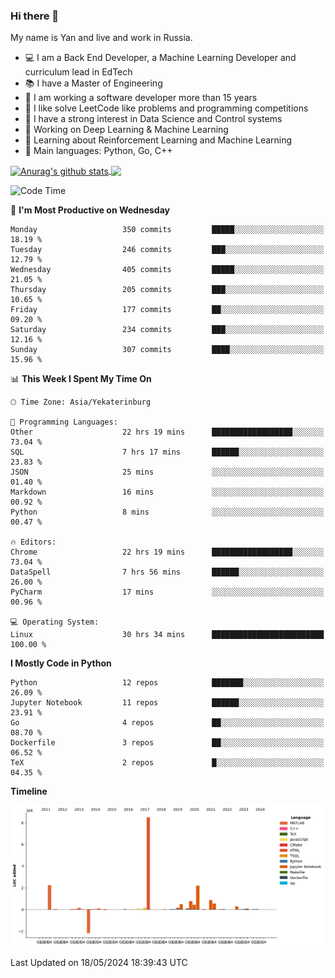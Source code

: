 ### Hi there 👋

My name is Yan and live and work in Russia.

- 💻 I am a Back End Developer, a Machine Learning Developer and curriculum lead in EdTech
- 📚 I have a Master of Engineering
- 🤔 I am working a software developer more than 15 years
- 🌱 I like solve LeetCode like problems and programming competitions
- 📝 I have a strong interest in Data Science and Control systems
- 🔭 Working on Deep Learning & Machine Learning
- 🌱 Learning about Reinforcement Learning and Machine Learning
- 🌟 Main languages: Python, Go, C++

<!--


**yanchick/yanchick** is a ✨ _special_ ✨ repository because its `README.md` (this file) appears on your GitHub profile.

Here are some ideas to get you started:

- I am a self taught Full Stack Developer and a Machine Learning Developer
- 🌱 I’m currently learning ...
- 👯 I’m looking to collaborate on ...
- 🤔 I’m looking for help with ...
- 💬 Ask me about ...
- 📫 How to reach me: ...
- 😄 Pronouns: ...
- ⚡ Fun fact: ...

-->


<a href="https://github.com/anuraghazra/github-readme-stats">
    <img align="center" src="https://github-readme-stats.vercel.app/api?username=yanchick&count_private=true" alt="Anurag's github stats" />
</a>
<a href="https://github.com/anuraghazra/github-readme-stats">
    <img align="center" src="https://github-readme-stats.vercel.app/api/top-langs/?username=yanchick&hide=javascript,html,CSS" />
</a>

<!--START_SECTION:waka-->
![Code Time](http://img.shields.io/badge/Code%20Time-1%2C909%20hrs%2016%20mins-blue)

📅 **I'm Most Productive on Wednesday** 

```text
Monday                   350 commits         █████░░░░░░░░░░░░░░░░░░░░   18.19 % 
Tuesday                  246 commits         ███░░░░░░░░░░░░░░░░░░░░░░   12.79 % 
Wednesday                405 commits         █████░░░░░░░░░░░░░░░░░░░░   21.05 % 
Thursday                 205 commits         ███░░░░░░░░░░░░░░░░░░░░░░   10.65 % 
Friday                   177 commits         ██░░░░░░░░░░░░░░░░░░░░░░░   09.20 % 
Saturday                 234 commits         ███░░░░░░░░░░░░░░░░░░░░░░   12.16 % 
Sunday                   307 commits         ████░░░░░░░░░░░░░░░░░░░░░   15.96 % 
```


📊 **This Week I Spent My Time On** 

```text
🕑︎ Time Zone: Asia/Yekaterinburg

💬 Programming Languages: 
Other                    22 hrs 19 mins      ██████████████████░░░░░░░   73.04 % 
SQL                      7 hrs 17 mins       ██████░░░░░░░░░░░░░░░░░░░   23.83 % 
JSON                     25 mins             ░░░░░░░░░░░░░░░░░░░░░░░░░   01.40 % 
Markdown                 16 mins             ░░░░░░░░░░░░░░░░░░░░░░░░░   00.92 % 
Python                   8 mins              ░░░░░░░░░░░░░░░░░░░░░░░░░   00.47 % 

🔥 Editors: 
Chrome                   22 hrs 19 mins      ██████████████████░░░░░░░   73.04 % 
DataSpell                7 hrs 56 mins       ██████░░░░░░░░░░░░░░░░░░░   26.00 % 
PyCharm                  17 mins             ░░░░░░░░░░░░░░░░░░░░░░░░░   00.96 % 

💻 Operating System: 
Linux                    30 hrs 34 mins      █████████████████████████   100.00 % 
```

**I Mostly Code in Python** 

```text
Python                   12 repos            ███████░░░░░░░░░░░░░░░░░░   26.09 % 
Jupyter Notebook         11 repos            ██████░░░░░░░░░░░░░░░░░░░   23.91 % 
Go                       4 repos             ██░░░░░░░░░░░░░░░░░░░░░░░   08.70 % 
Dockerfile               3 repos             ██░░░░░░░░░░░░░░░░░░░░░░░   06.52 % 
TeX                      2 repos             █░░░░░░░░░░░░░░░░░░░░░░░░   04.35 % 
```



**Timeline**

![Lines of Code chart](https://raw.githubusercontent.com/yanchick/yanchick/main/assets/bar_graph.png)


 Last Updated on 18/05/2024 18:39:43 UTC
<!--END_SECTION:waka-->

